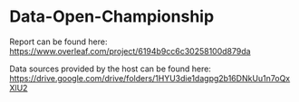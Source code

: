 # Data-Open-Championship

Report can be found here: https://www.overleaf.com/project/6194b9cc6c30258100d879da

Data sources provided by the host can be found here: https://drive.google.com/drive/folders/1HYU3die1dagpg2b16DNkUu1n7oQxXlU2
